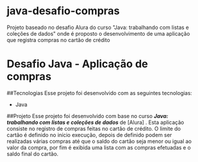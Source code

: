 # java-desafio-compras
Projeto baseado no desafio Alura do curso "Java: trabalhando com listas e coleções de dados" onde é proposto o desenvolvimento de uma aplicação que registra compras no cartão de crédito

<h1>Desafio Java - Aplicação de compras</h1>

##Tecnologias
Esse projeto foi desenvolvido com as seguintes tecnologias:

- Java

##Projeto
Esse projeto foi desenvolvido com base no curso *__Java: trabalhando com listas e coleções de dados__* de [Alura] . Esta aplicação consiste no registro de compras feitas no cartão de crédito.
O limite do cartão é definido no início execução, depois de definido podem ser realizadas várias compras até que o saldo do cartão seja menor ou igual ao valor da compra, por fim é exibida uma
lista com as compras efetuadas e o saldo final do cartão.
